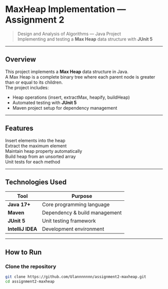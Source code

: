 # MaxHeap Implementation — Assignment 2

> Design and Analysis of Algorithms — Java Project  
> Implementing and testing a **Max Heap** data structure with **JUnit 5**

---

##  Overview

This project implements a **Max Heap** data structure in Java.  
A Max Heap is a complete binary tree where each parent node is greater than or equal to its children.  
The project includes:
- Heap operations (insert, extractMax, heapify, buildHeap)
- Automated testing with **JUnit 5**
- Maven project setup for dependency management

---

##  Features

 Insert elements into the heap  
 Extract the maximum element  
 Maintain heap property automatically  
 Build heap from an unsorted array  
 Unit tests for each method

---

##  Technologies Used

| Tool | Purpose |
|------|----------|
|  **Java 17+** | Core programming language |
|  **Maven** | Dependency & build management |
|  **JUnit 5** | Unit testing framework |
|  **IntelliJ IDEA** | Development environment |

---

##  How to Run

###  Clone the repository
```bash
git clone https://github.com/Ulannnnnnn/assignment2-maxheap.git
cd assignment2-maxheap
